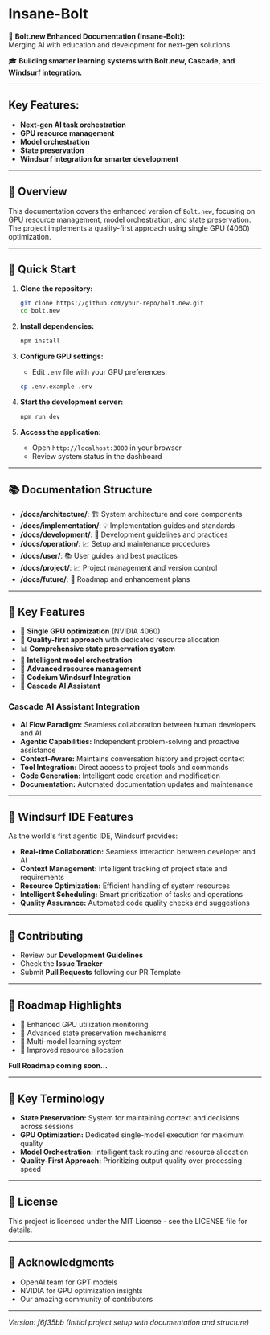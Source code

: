 # Insane-Bolt

🚀 **Bolt.new Enhanced Documentation (Insane-Bolt):**  
Merging AI with education and development for next-gen solutions.

🎓 **Building smarter learning systems with Bolt.new, Cascade, and Windsurf integration.**

---

## Key Features:
- **Next-gen AI task orchestration**
- **GPU resource management**
- **Model orchestration**
- **State preservation**
- **Windsurf integration for smarter development**

---

## 🎯 Overview
This documentation covers the enhanced version of `Bolt.new`, focusing on GPU resource management, model orchestration, and state preservation. The project implements a quality-first approach using single GPU (4060) optimization.

---

## 🚀 Quick Start

1. **Clone the repository:**
    ```bash
    git clone https://github.com/your-repo/bolt.new.git
    cd bolt.new
    ```

2. **Install dependencies:**
    ```bash
    npm install
    ```

3. **Configure GPU settings:**
    - Edit `.env` file with your GPU preferences:
    ```bash
    cp .env.example .env
    ```

4. **Start the development server:**
    ```bash
    npm run dev
    ```

5. **Access the application:**
    - Open `http://localhost:3000` in your browser
    - Review system status in the dashboard

---

## 📚 Documentation Structure

- **/docs/architecture/**: 🏗️ System architecture and core components
- **/docs/implementation/**: 💡 Implementation guides and standards
- **/docs/development/**: 🔧 Development guidelines and practices
- **/docs/operation/**: 📈 Setup and maintenance procedures
- **/docs/user/**: 📚 User guides and best practices
- **/docs/project/**: 📈 Project management and version control
- **/docs/future/**: 🔮 Roadmap and enhancement plans

---

## 🎯 Key Features

- 🧠 **Single GPU optimization** (NVIDIA 4060)
- 🔄 **Quality-first approach** with dedicated resource allocation
- 📊 **Comprehensive state preservation system**
- 🤝 **Intelligent model orchestration**
- 🔧 **Advanced resource management**
- 🚀 **Codeium Windsurf Integration**
- 🤖 **Cascade AI Assistant**

### Cascade AI Assistant Integration
- **AI Flow Paradigm:** Seamless collaboration between human developers and AI
- **Agentic Capabilities:** Independent problem-solving and proactive assistance
- **Context-Aware:** Maintains conversation history and project context
- **Tool Integration:** Direct access to project tools and commands
- **Code Generation:** Intelligent code creation and modification
- **Documentation:** Automated documentation updates and maintenance

---

## 🌊 Windsurf IDE Features

As the world's first agentic IDE, Windsurf provides:

- **Real-time Collaboration:** Seamless interaction between developer and AI
- **Context Management:** Intelligent tracking of project state and requirements
- **Resource Optimization:** Efficient handling of system resources
- **Intelligent Scheduling:** Smart prioritization of tasks and operations
- **Quality Assurance:** Automated code quality checks and suggestions

---

## 🚀 Contributing

- Review our **Development Guidelines**
- Check the **Issue Tracker**
- Submit **Pull Requests** following our PR Template

---

## 🔮 Roadmap Highlights

- 🎯 Enhanced GPU utilization monitoring
- 🚀 Advanced state preservation mechanisms
- 🤝 Multi-model learning system
- 🔧 Improved resource allocation

**Full Roadmap coming soon...**

---

## 🤝 Key Terminology

- **State Preservation:** System for maintaining context and decisions across sessions
- **GPU Optimization:** Dedicated single-model execution for maximum quality
- **Model Orchestration:** Intelligent task routing and resource allocation
- **Quality-First Approach:** Prioritizing output quality over processing speed

---

## 📝 License

This project is licensed under the MIT License - see the LICENSE file for details.

---

## 🙏 Acknowledgments

- OpenAI team for GPT models
- NVIDIA for GPU optimization insights
- Our amazing community of contributors

---

*Version: f6f35bb (Initial project setup with documentation and structure)*
